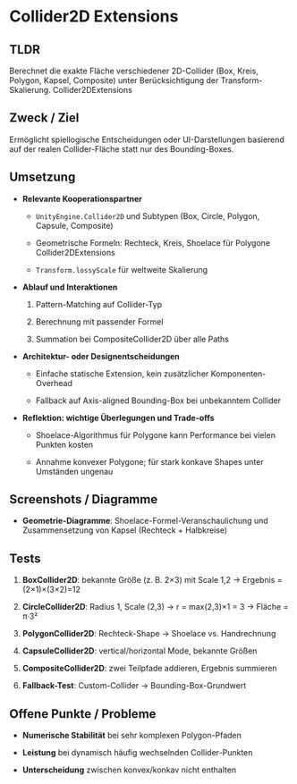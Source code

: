 # Collider2D Extensions

## TLDR

Berechnet die exakte Fläche verschiedener 2D-Collider (Box, Kreis, Polygon, Kapsel, Composite) unter Berücksichtigung der Transform-Skalierung. Collider2DExtensions

## Zweck / Ziel

Ermöglicht spiel­logische Entscheidungen oder UI-Darstellungen basierend auf der realen Collider-Fläche statt nur des Bounding-Boxes.

## Umsetzung

- **Relevante Kooperationspartner**
    
    - `UnityEngine.Collider2D` und Subtypen (Box, Circle, Polygon, Capsule, Composite)
        
    - Geometrische Formeln: Rechteck, Kreis, Shoelace für Polygone Collider2DExtensions
        
    - `Transform.lossyScale` für weltweite Skalierung
        
- **Ablauf und Interaktionen**
    
    1. Pattern-Matching auf Collider-Typ
        
    2. Berechnung mit passender Formel
        
    3. Summation bei CompositeCollider2D über alle Paths
        
- **Architektur- oder Designentscheidungen**
    
    - Einfache statische Extension, kein zusätzlicher Komponenten-Overhead
        
    - Fallback auf Axis-aligned Bounding-Box bei unbekanntem Collider
        
- **Reflektion: wichtige Überlegungen und Trade-offs**
    
    - Shoelace-Algorithmus für Polygone kann Performance bei vielen Punkten kosten
        
    - Annahme konvexer Polygone; für stark konkave Shapes unter Umständen ungenau
        

## Screenshots / Diagramme

- **Geometrie-Diagramme**: Shoelace-Formel-Veranschaulichung und Zusammensetzung von Kapsel (Rechteck + Halbkreise)
    

## Tests

1. **BoxCollider2D**: bekannte Größe (z. B. 2×3) mit Scale 1,2 → Ergebnis = (2×1)×(3×2)=12
    
2. **CircleCollider2D**: Radius 1, Scale (2,3) → r = max(2,3)×1 = 3 → Fläche = π·3²
    
3. **PolygonCollider2D**: Rechteck-Shape → Shoelace vs. Handrechnung
    
4. **CapsuleCollider2D**: vertical/horizontal Mode, bekannte Größen
    
5. **CompositeCollider2D**: zwei Teilpfade addieren, Ergebnis summieren
    
6. **Fallback-Test**: Custom-Collider → Bounding-Box-Grundwert
    

## Offene Punkte / Probleme

- **Numerische Stabilität** bei sehr komplexen Polygon-Pfaden
    
- **Leistung** bei dynamisch häufig wechselnden Collider-Punkten
    
- **Unterscheidung** zwischen konvex/konkav nicht enthalten